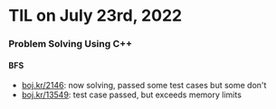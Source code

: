# **TIL on July 23rd, 2022**
### Problem Solving Using C++
#### BFS
- [boj.kr/2146](../../../Problem%20Solving/boj/Breadth%20first%20search/2146-07-22-2022.cpp): now solving, passed some test cases but some don't
- [boj.kr/13549](../../../Problem%20Solving/boj/Breadth%20first%20search/13549-07-23-2022.cpp): test case passed, but exceeds memory limits
